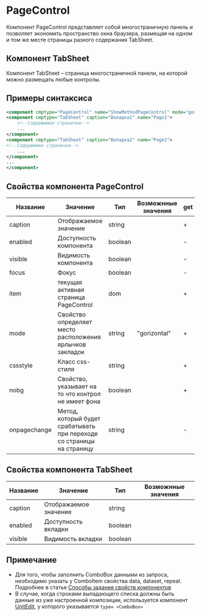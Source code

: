# PageControl

Компонент PageControl представляет собой многостраничную панель и позволяет экономить пространство окна браузера, размещая на одном и том же месте страницы разного содержания TabSheet.

## Компонент TabSheet

Компонент TabSheet – страница многостраничной панели, на которой можно размещать любые контролы.

## Примеры синтаксиса

```xml
<component cmptype="PageControl" name="ShowMethodPageControl" mode="gorizontal" cssstyle="tab-grey" height="350">
<component cmptype="TabSheet" caption="Вкладка1" name="Page1">
	<!--Содержимое странички-->
	...
</component>
<component cmptype="TabSheet" caption="Вкладка2" name="Page2">
<!--Содержимое странички-->
	...
</component>
...
</component>
```

## Свойства компонента PageControl

|Название|Значение|Тип|Возможнные значения|get|set|
|---|---|---|---|---|---|
|caption|Отображаемое значение|string||\+|\+|
|enabled|Доступность компонента|boolean||\-|\+|
|visible|Видимость компонента|boolean||\-|\+|
|focus|Фокус|boolean||\-|\+|
|item|текущая активная страница PageControl|dom||\+|\-|
|mode|Свойство определяет место расположения ярлычков закладок|string|"gorizontal"|\+|\+|
|cssstyle|Класс css-стиля|string||\+|\+|
|nobg|Свойство, указывает на то что контрол не имеет фона|boolean||\+|\+|
|onpagechange|Метод, который будет срабатывать при переходе со страницы на страницу|string||\-|\-|

## Свойства компонента TabSheet

|Название|Значение|Тип|Возможнные значения|
|---|---|---|---|
|caption|Отображаемое значение|string||
|enabled|Доступность вкладки|boolean||
|visible|Видимость вкладки |boolean||

## Примечание

* Для того, чтобы заполнить ComboBox данными из запроса, необходимо указать у ComboItem свойства data, dataset, repeat. Подробнее в статье [Способы задания свойств компонентов](properties.md)
* В случае, когда строками выпадающего списка должны быть данные из уже настроенной композиции, используется компонент [UnitEdit](UnitEdit.md), у которого указывается ```type= «ComboBox»```
